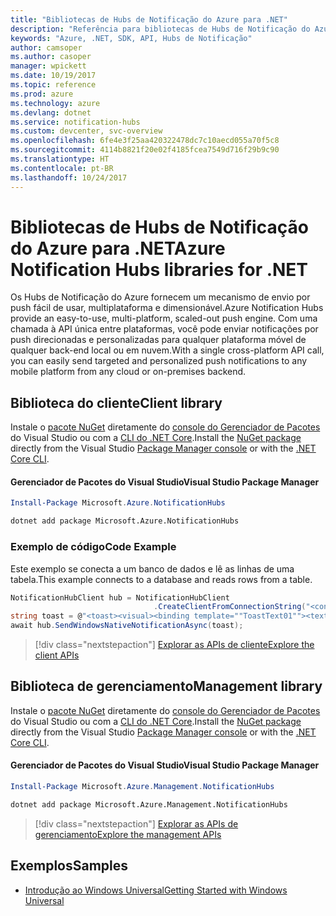 ```yaml
---
title: "Bibliotecas de Hubs de Notificação do Azure para .NET"
description: "Referência para bibliotecas de Hubs de Notificação do Azure para .NET"
keywords: "Azure, .NET, SDK, API, Hubs de Notificação"
author: camsoper
ms.author: casoper
manager: wpickett
ms.date: 10/19/2017
ms.topic: reference
ms.prod: azure
ms.technology: azure
ms.devlang: dotnet
ms.service: notification-hubs
ms.custom: devcenter, svc-overview
ms.openlocfilehash: 6fe4e3f25aa420322478dc7c10aecd055a70f5c8
ms.sourcegitcommit: 4114b8821f20e02f4185fcea7549d716f29b9c90
ms.translationtype: HT
ms.contentlocale: pt-BR
ms.lasthandoff: 10/24/2017
---
```

# <a name="azure-notification-hubs-libraries-for-net"></a><span data-ttu-id="df05d-104">Bibliotecas de Hubs de Notificação do Azure para .NET</span><span class="sxs-lookup"><span data-stu-id="df05d-104">Azure Notification Hubs libraries for .NET</span></span>

<span data-ttu-id="df05d-105">Os Hubs de Notificação do Azure fornecem um mecanismo de envio por push fácil de usar, multiplataforma e dimensionável.</span><span class="sxs-lookup"><span data-stu-id="df05d-105">Azure Notification Hubs provide an easy-to-use, multi-platform, scaled-out push engine.</span></span> <span data-ttu-id="df05d-106">Com uma chamada à API única entre plataformas, você pode enviar notificações por push direcionadas e personalizadas para qualquer plataforma móvel de qualquer back-end local ou em nuvem.</span><span class="sxs-lookup"><span data-stu-id="df05d-106">With a single cross-platform API call, you can easily send targeted and personalized push notifications to any mobile platform from any cloud or on-premises backend.</span></span>

## <a name="client-library"></a><span data-ttu-id="df05d-107">Biblioteca do cliente</span><span class="sxs-lookup"><span data-stu-id="df05d-107">Client library</span></span>

<span data-ttu-id="df05d-108">Instale o [pacote NuGet](https://www.nuget.org/packages/Microsoft.Azure.NotificationHubs) diretamente do [console do Gerenciador de Pacotes][PackageManager] do Visual Studio ou com a [CLI do .NET Core][DotNetCLI].</span><span class="sxs-lookup"><span data-stu-id="df05d-108">Install the [NuGet package](https://www.nuget.org/packages/Microsoft.Azure.NotificationHubs) directly from the Visual Studio [Package Manager console][PackageManager] or with the [.NET Core CLI][DotNetCLI].</span></span>

#### <a name="visual-studio-package-manager"></a><span data-ttu-id="df05d-109">Gerenciador de Pacotes do Visual Studio</span><span class="sxs-lookup"><span data-stu-id="df05d-109">Visual Studio Package Manager</span></span>

```powershell
Install-Package Microsoft.Azure.NotificationHubs
```

```bash
dotnet add package Microsoft.Azure.NotificationHubs
```

### <a name="code-example"></a><span data-ttu-id="df05d-110">Exemplo de código</span><span class="sxs-lookup"><span data-stu-id="df05d-110">Code Example</span></span>

<span data-ttu-id="df05d-111">Este exemplo se conecta a um banco de dados e lê as linhas de uma tabela.</span><span class="sxs-lookup"><span data-stu-id="df05d-111">This example connects to a database and reads rows from a table.</span></span>

```csharp
NotificationHubClient hub = NotificationHubClient
                                .CreateClientFromConnectionString("<connection string with full access>", "<hub name>");
string toast = @"<toast><visual><binding template=""ToastText01""><text id=""1"">Hello from a .NET App!</text></binding></visual></toast>";
await hub.SendWindowsNativeNotificationAsync(toast);
```

> [!div class="nextstepaction"]
> [<span data-ttu-id="df05d-112">Explorar as APIs de cliente</span><span class="sxs-lookup"><span data-stu-id="df05d-112">Explore the client APIs</span></span>](/dotnet/api/overview/azure/notificationhubs/client)


## <a name="management-library"></a><span data-ttu-id="df05d-113">Biblioteca de gerenciamento</span><span class="sxs-lookup"><span data-stu-id="df05d-113">Management library</span></span>

<span data-ttu-id="df05d-114">Instale o [pacote NuGet](https://www.nuget.org/packages/Microsoft.Azure.Management.NotificationHubs) diretamente do [console do Gerenciador de Pacotes][PackageManager] do Visual Studio ou com a [CLI do .NET Core][DotNetCLI].</span><span class="sxs-lookup"><span data-stu-id="df05d-114">Install the [NuGet package](https://www.nuget.org/packages/Microsoft.Azure.Management.NotificationHubs) directly from the Visual Studio [Package Manager console][PackageManager] or with the [.NET Core CLI][DotNetCLI].</span></span>

#### <a name="visual-studio-package-manager"></a><span data-ttu-id="df05d-115">Gerenciador de Pacotes do Visual Studio</span><span class="sxs-lookup"><span data-stu-id="df05d-115">Visual Studio Package Manager</span></span>

```powershell
Install-Package Microsoft.Azure.Management.NotificationHubs
```

```bash
dotnet add package Microsoft.Azure.Management.NotificationHubs
```

> [!div class="nextstepaction"]
> [<span data-ttu-id="df05d-116">Explorar as APIs de gerenciamento</span><span class="sxs-lookup"><span data-stu-id="df05d-116">Explore the management APIs</span></span>](/dotnet/api/overview/azure/notificationhubs/management)

## <a name="samples"></a><span data-ttu-id="df05d-117">Exemplos</span><span class="sxs-lookup"><span data-stu-id="df05d-117">Samples</span></span>

- [<span data-ttu-id="df05d-118">Introdução ao Windows Universal</span><span class="sxs-lookup"><span data-stu-id="df05d-118">Getting Started with Windows Universal</span></span>](https://github.com/Azure/azure-notificationhubs-samples/tree/master/dotnet/GetStartedWindowsUniversal)

[PackageManager]: https://docs.microsoft.com/nuget/tools/package-manager-console
[DotNetCLI]: https://docs.microsoft.com/dotnet/core/tools/dotnet-add-package
